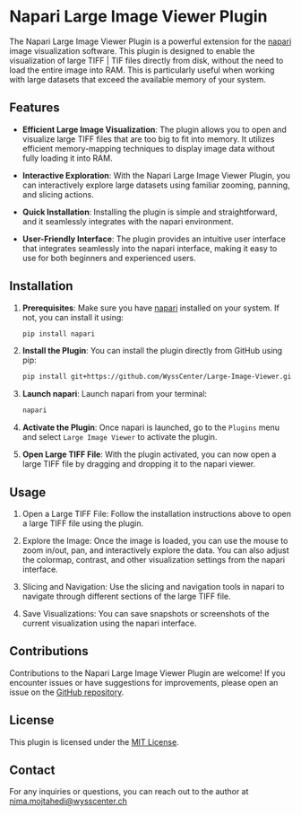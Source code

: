 <!-- This file is a placeholder for customizing description of your plugin 
on the napari hub if you wish. The readme file will be used by default if
you wish not to do any customization for the napari hub listing.

If you need some help writing a good description, check out our 
[guide](https://github.com/chanzuckerberg/napari-hub/wiki/Writing-the-Perfect-Description-for-your-Plugin)
-->

# Napari Large Image Viewer Plugin

The Napari Large Image Viewer Plugin is a powerful extension for the [napari](https://napari.org/) image visualization software. This plugin is designed to enable the visualization of large TIFF | TIF files directly from disk, without the need to load the entire image into RAM. This is particularly useful when working with large datasets that exceed the available memory of your system.


## Features

- **Efficient Large Image Visualization**: The plugin allows you to open and visualize large TIFF files that are too big to fit into memory. It utilizes efficient memory-mapping techniques to display image data without fully loading it into RAM.

- **Interactive Exploration**: With the Napari Large Image Viewer Plugin, you can interactively explore large datasets using familiar zooming, panning, and slicing actions.

- **Quick Installation**: Installing the plugin is simple and straightforward, and it seamlessly integrates with the napari environment.

- **User-Friendly Interface**: The plugin provides an intuitive user interface that integrates seamlessly into the napari interface, making it easy to use for both beginners and experienced users.

## Installation

1. **Prerequisites**: Make sure you have [napari](https://napari.org/) installed on your system. If not, you can install it using:

   ```bash
   pip install napari
   ```

2. **Install the Plugin**: You can install the plugin directly from GitHub using pip:

   ```bash
   pip install git+https://github.com/WyssCenter/Large-Image-Viewer.git
   ```

3. **Launch napari**: Launch napari from your terminal:

   ```bash
   napari
   ```

4. **Activate the Plugin**: Once napari is launched, go to the `Plugins` menu and select `Large Image Viewer` to activate the plugin.

5. **Open Large TIFF File**: With the plugin activated, you can now open a large TIFF file by dragging and dropping it to the napari viewer.

## Usage

1. Open a Large TIFF File: Follow the installation instructions above to open a large TIFF file using the plugin.

2. Explore the Image: Once the image is loaded, you can use the mouse to zoom in/out, pan, and interactively explore the data. You can also adjust the colormap, contrast, and other visualization settings from the napari interface.

3. Slicing and Navigation: Use the slicing and navigation tools in napari to navigate through different sections of the large TIFF file.

4. Save Visualizations: You can save snapshots or screenshots of the current visualization using the napari interface.

## Contributions

Contributions to the Napari Large Image Viewer Plugin are welcome! If you encounter issues or have suggestions for improvements, please open an issue on the [GitHub repository](https://github.com/WyssCenter/Large-Image-Viewer.git).

## License

This plugin is licensed under the [MIT License](LICENSE).

## Contact

For any inquiries or questions, you can reach out to the author at nima.mojtahedi@wysscenter.ch
